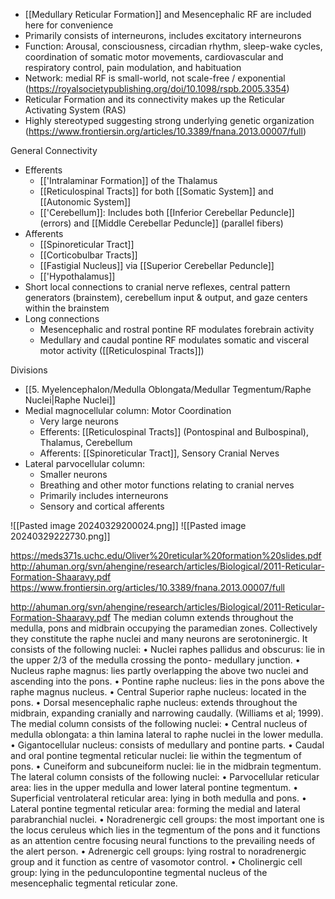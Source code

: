 - [[Medullary Reticular Formation]] and Mesencephalic RF are included here for convenience
- Primarily consists of interneurons, includes excitatory interneurons
- Function: Arousal, consciousness, circadian rhythm, sleep-wake cycles, coordination of somatic motor movements, cardiovascular and respiratory control, pain modulation, and habituation
- Network: medial RF is small-world, not scale-free / exponential (https://royalsocietypublishing.org/doi/10.1098/rspb.2005.3354)
- Reticular Formation and its connectivity makes up the Reticular Activating System (RAS)
- Highly stereotyped suggesting strong underlying genetic organization (https://www.frontiersin.org/articles/10.3389/fnana.2013.00007/full)

General Connectivity
- Efferents
	- [['Intralaminar Formation]] of the Thalamus
	- [[Reticulospinal Tracts]] for both [[Somatic System]] and [[Autonomic System]]
	- [['Cerebellum]]: Includes both [[Inferior Cerebellar Peduncle]] (errors) and [[Middle Cerebellar Peduncle]] (parallel fibers)
- Afferents
	- [[Spinoreticular Tract]]
	- [[Corticobulbar Tracts]]
	- [[Fastigial Nucleus]] via [[Superior Cerebellar Peduncle]]
	- [['Hypothalamus]]
- Short local connections to cranial nerve reflexes, central pattern generators (brainstem), cerebellum input & output, and gaze centers within the brainstem
- Long connections
	- Mesencephalic and rostral pontine RF modulates forebrain activity
	- Medullary and caudal pontine RF modulates somatic and visceral motor activity ([[Reticulospinal Tracts]])

Divisions
- [[5. Myelencephalon/Medulla Oblongata/Medullar Tegmentum/Raphe Nuclei|Raphe Nuclei]]
- Medial magnocellular column: Motor Coordination
	- Very large neurons
	- Efferents: [[Reticulospinal Tracts]] (Pontospinal and Bulbospinal), Thalamus, Cerebellum
	- Afferents: [[Spinoreticular Tract]], Sensory Cranial Nerves
- Lateral parvocellular column:
	- Smaller neurons
	- Breathing and other motor functions relating to cranial nerves
	- Primarily includes interneurons
	- Sensory and cortical afferents


![[Pasted image 20240329200024.png]]
![[Pasted image 20240329222730.png]]

https://meds371s.uchc.edu/Oliver%20reticular%20formation%20slides.pdf
http://ahuman.org/svn/ahengine/research/articles/Biological/2011-Reticular-Formation-Shaaravy.pdf
https://www.frontiersin.org/articles/10.3389/fnana.2013.00007/full





http://ahuman.org/svn/ahengine/research/articles/Biological/2011-Reticular-Formation-Shaaravy.pdf
The median column extends throughout the medulla,
pons and midbrain occupying the paramedian zones.
Collectively they constitute the raphe nuclei and many
neurons are serotoninergic. It consists of the following
nuclei:
• Nuclei raphes pallidus and obscurus: lie in the
upper 2/3 of the medulla crossing the ponto-
medullary junction.
• Nucleus raphe magnus: lies partly overlapping the
above two nuclei and ascending into the pons.
• Pontine raphe nucleus: lies in the pons above the
raphe magnus nucleus.
• Central Superior raphe nucleus: located in the pons.
• Dorsal mesencephalic raphe nucleus: extends
throughout the midbrain, expanding cranially and
narrowing caudally. (Williams et al; 1999).
The medial column consists of the following nuclei:
• Central nucleus of medulla oblongata: a thin
lamina lateral to raphe nuclei in the lower medulla.
• Gigantocellular nucleus: consists of medullary and
pontine parts.
• Caudal and oral pontine tegmental reticular nuclei:
lie within the tegmentum of pons.
• Cuneiform and subcuneiform nuclei: lie in the
midbrain tegmentum.
The lateral column consists of the following nuclei:
• Parvocellular reticular area: lies in the upper
medulla and lower lateral pontine tegmentum.
• Superficial ventrolateral reticular area: lying in
both medulla and pons.
• Lateral pontine tegmental reticular area: forming
the medial and lateral parabranchial nuclei.
• Noradrenergic cell groups: the most important one
is the locus ceruleus which lies in the tegmentum
of the pons and it functions as an attention centre
focusing neural functions to the prevailing needs of
the alert person.
• Adrenergic cell groups: lying rostral to
noradrenergic group and it function as centre of
vasomotor control.
• Cholinergic cell group: lying in the
pedunculopontine tegmental nucleus of the
mesencephalic tegmental reticular zone.
